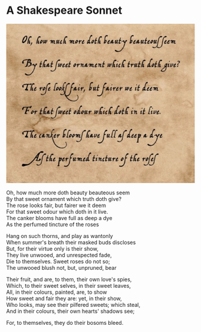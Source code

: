 # A Shakespeare Sonnet

![](spsn01.jpg)

Oh, how much more doth beauty beauteous seem   
By that sweet ornament which truth doth give?   
The rose looks fair, but fairer we it deem   
For that sweet odour which doth in it live.   
The canker blooms have full as deep a dye   
As the perfumed tincture of the roses

Hang on such thorns, and play as wantonly   
When summer's breath their masked buds discloses   
But, for their virtue only is their show,   
They live unwooed, and unrespected fade,   
Die to themselves. Sweet roses do not so;   
The unwooed blush not, but, unpruned, bear

Their fruit, and are, to them, their own love's spies,   
Which, to their sweet selves, in their sweet leaves,   
All, in their colours, painted, are, to show   
How sweet and fair they are: yet, in their show,   
Who looks, may see their pilfered sweets; which steal,   
And in their colours, their own hearts' shadows see;

For, to themselves, they do their bosoms bleed.
